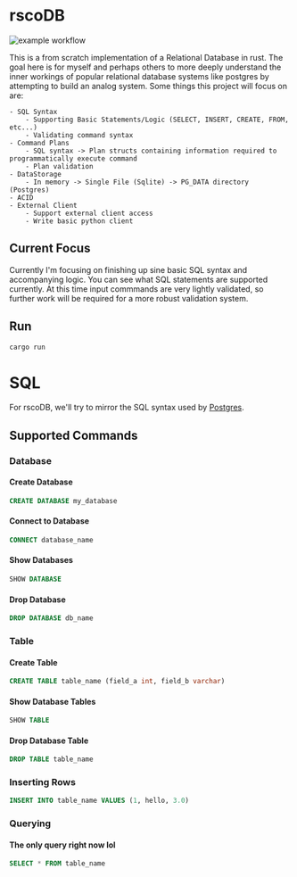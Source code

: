 # rscoDB

![example workflow](https://github.com/Jordan-M-Young/rscoDB/.github/workflows/rust.yml/badge.svg)

This is a from scratch implementation of a Relational Database in rust. The goal here is for myself and perhaps others 
to more deeply understand the inner workings of popular relational database systems like postgres by attempting to build
an analog system. Some things this project will focus on are:

    - SQL Syntax
        - Supporting Basic Statements/Logic (SELECT, INSERT, CREATE, FROM, etc...)
        - Validating command syntax
    - Command Plans
        - SQL syntax -> Plan structs containing information required to programmatically execute command
        - Plan validation 
    - DataStorage
        - In memory -> Single File (Sqlite) -> PG_DATA directory (Postgres)
    - ACID
    - External Client
        - Support external client access
        - Write basic python client

## Current Focus

Currently I'm focusing on finishing up sine basic SQL syntax and accompanying logic. You can see what SQL statements are supported currently. At this time input commmands are very lightly validated, so further work will be required for a more robust validation system.


## Run 

```bash
cargo run
```

# SQL

For rscoDB, we'll try to mirror the SQL syntax used by [Postgres](https://www.postgresql.org/docs/current/sql-syntax.html).

## Supported Commands

### Database

#### Create Database

```sql
CREATE DATABASE my_database
```
#### Connect to Database

```sql
CONNECT database_name
```

#### Show Databases

```sql
SHOW DATABASE
```
#### Drop Database

```sql
DROP DATABASE db_name
```
### Table

#### Create Table

```sql
CREATE TABLE table_name (field_a int, field_b varchar)
```

#### Show Database Tables
```sql
SHOW TABLE
```

#### Drop Database Table
```sql
DROP TABLE table_name
```

### Inserting Rows

```sql
INSERT INTO table_name VALUES (1, hello, 3.0)
```

### Querying

#### The only query right now lol

```sql
SELECT * FROM table_name
```


